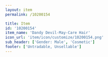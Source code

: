 ```yaml
---
layout: item
permalink: /10200154

title: Item
id: '10200154'
item_name: 'Dandy Devil-May-Care Hair'
icon_url: 'item/icon/customize/10200154.png'
sub_header: ['Gender: Male', 'Cosmetic']
footer: ['Untradable, Unsellable']
---
```

